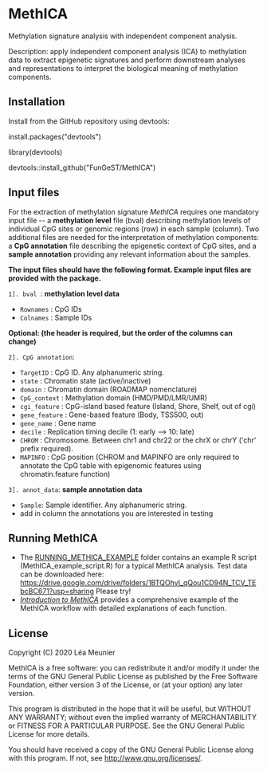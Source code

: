 # MethICA

Methylation signature analysis with independent component analysis.

Description: apply independent component analysis (ICA) to methylation data to extract epigenetic signatures and perform downstream analyses and representations to interpret the biological meaning of methylation components.

## Installation

Install from the GitHub repository using devtools:

install.packages("devtools")

library(devtools)

devtools::install_github("FunGeST/MethICA")

## Input files

For the extraction of methylation signature _MethICA_ requires one mandatory input file -- a **methylation level** file (bval) describing methylation levels of individual CpG sites or genomic regions (row) in each sample (column). Two additional files are needed for the interpretation of methylation components: a **CpG annotation** file describing the epigenetic context of CpG sites, and a **sample annotation** providing any relevant information about the samples.

**The input files should have the following format. Example input files are provided with the package.**

`1]. bval `: __methylation level data__

* `Rownames` : CpG IDs
* `Colnames` : Sample IDs

**Optional: (the header is required, but the order of the columns can change)**

`2]. CpG annotation`:


* `TargetID` : CpG ID. Any alphanumeric string.
* `state` : Chromatin state (active/inactive)
* `domain` : Chromatin domain (ROADMAP nomenclature)
* `CpG_context` : Methylation domain (HMD/PMD/LMR/UMR)
* `cgi_feature` : CpG-island based feature (Island, Shore, Shelf, out of cgi)
* `gene_feature` : Gene-based feature (Body, TSS500, out)
* `gene_name` : Gene name
* `decile` : Replication timing decile (1: early --> 10: late)
* `CHROM` : Chromosome. Between chr1 and chr22 or the chrX or chrY ('chr' prefix required).
* `MAPINFO` : CpG position (CHROM and MAPINFO are only required to annotate the CpG table with epigenomic features using chromatin.feature function)


`3]. annot_data`: __sample annotation data__

* `Sample`: Sample identifier. Any alphanumeric string.
* add in column the annotations you are interested in testing

## Running MethICA


* The [RUNNING\_METHICA\_EXAMPLE](https://github.com/FunGeST/MethICA/tree/master/RUNNING_MethICA_example) folder contains an example R script (MethICA_example_script.R) for a typical MethICA analysis. 
Test data can be downloaded here: https://drive.google.com/drive/folders/1BTQOhvI_qQou1CD94N_TCV_TEbcBC671?usp=sharing
Please try!</br>
* [*Introduction to MethICA*](https://github.com/FunGeST/MethICA/blob/master/Files/Introduction%20to%20MethICA.pdf) provides a comprehensive example of the MethICA workflow with detailed  explanations of each function.</br> 


## License


Copyright (C) 2020 Léa Meunier

MethICA is a free software: you can redistribute it and/or modify
it under the terms of the GNU General Public License as published by
the Free Software Foundation, either version 3 of the License, or
(at your option) any later version.

This program is distributed in the hope that it will be useful,
but WITHOUT ANY WARRANTY; without even the implied warranty of
MERCHANTABILITY or FITNESS FOR A PARTICULAR PURPOSE.  See the
GNU General Public License for more details.

You should have received a copy of the GNU General Public License
along with this program.  If not, see <http://www.gnu.org/licenses/>.
